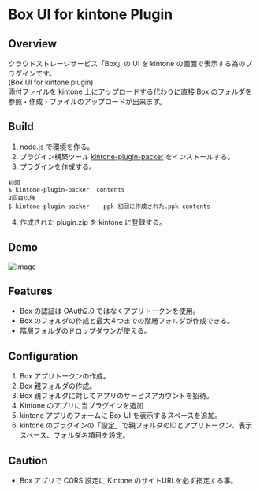 ﻿# Box UI for kintone Plugin
## Overview
クラウドストレージサービス「Box」の UI を kintone の画面で表示する為のプラグインです。  
(Box UI for kintone plugin)  
添付ファイルを kintone 上にアップロードする代わりに直接 Box のフォルダを参照・作成・ファイルのアップロードが出来ます。  
## Build
1. node.js で環境を作る。
2. プラグイン構築ツール
[kintone-plugin-packer](https://github.com/kintone/js-sdk/tree/master/packages/plugin-packer)
をインストールする。
3. プラグインを作成する。
```
初回
$ kintone-plugin-packer  contents
2回目以降
$ kintone-plugin-packer  --ppk 初回に作成された.ppk contents

```
4. 作成された plugin.zip を kintone に登録する。
## Demo
![image](https://user-images.githubusercontent.com/58966019/162155281-7467bc08-a4b9-42ab-8b66-e22f56224005.png)
## Features
- Box の認証は OAuth2.0 ではなくアプリトークンを使用。
- Box のフォルダの作成と最大４つまでの階層フォルダが作成できる。
- 階層フォルダのドロップダウンが使える。
## Configuration
1. Box アプリトークンの作成。
2. Box 親フォルダの作成。
3. Box 親フォルダに対してアプリのサービスアカウントを招待。
4. Kintone のアプリに当プラグインを追加
5. kintone アプリのフォームに Box UI を表示するスペースを追加。
6. kintone のプラグインの「設定」で親フォルダのIDとアプリトークン、表示スペース、フォルダ名項目を設定。
## Caution
- Box アプリで CORS 設定に Kintone のサイトURLを必ず指定する事。
